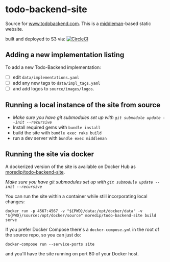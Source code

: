 todo-backend-site
=================

Source for www.todobackend.com. This is a [middleman](https://middlemanapp.com)-based static website. 

built and deployed to S3 via: [![CircleCI](https://circleci.com/gh/TodoBackend/todo-backend-site.svg?style=svg)](https://circleci.com/gh/TodoBackend/todo-backend-site)

## Adding a new implementation listing
To add a new Todo-Backend implementation:
- [ ] edit `data/implementations.yaml`
- [ ] add any new tags to `data/impl_tags.yaml`
- [ ] and add logos to `source/images/logos`.

## Running a local instance of the site from source
- *Make sure you have git submodules set up with `git submodule update --init --recursive`*
- Install required gems with `bundle install`
- build the site with `bundle exec rake build`
- run a dev server with `bundle exec middleman`

## Running the site via docker
A dockerized version of the site is available on Docker Hub as [moredip/todo-backend-site](https://hub.docker.com/r/moredip/todo-backend-site).

*Make sure you have git submodules set up with `git submodule update --init --recursive`*

You can run the site within a container while still incorporating local changes:
```
docker run -p 4567:4567 -v "${PWD}/data:/opt/docker/data" -v "${PWD}/source:/opt/docker/source" moredip/todo-backend-site build serve
```

If you prefer Docker Compose there's a `docker-compose.yml` in the root of the source repo, so you can just do:
```
docker-compose run --service-ports site
```
and you'll have the site running on port 80 of your Docker host.
